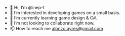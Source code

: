 - 👋 Hi, I’m @inep-t
- 👀 I’m interested in developing games on a small basis. 
- 🌱 I’m currently learning game design & C#.
- 💞️ I’m not looking to collaborate right now.
- 📫 How to reach me alonzo.ayres@gmail.com

<!---
inep-t/inep-t is a ✨ special ✨ repository because its `README.md` (this file) appears on your GitHub profile.
You can click the Preview link to take a look at your changes.
--->
